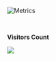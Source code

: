 
![Metrics](https://metrics.lecoq.io/lucasmjust)

<br>
  <p align="centre"><b>Visitors Count</b></p>  
  <p><img align="center" src="https://profile-counter.glitch.me/{lucasmjust}/count.svg" /></p> 
<br>

  
